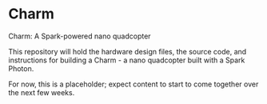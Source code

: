 Charm
=====

Charm: A Spark-powered nano quadcopter

This repository will hold the hardware design files, the source code, and instructions for building a Charm - a nano quadcopter built with a Spark Photon.

For now, this is a placeholder; expect content to start to come together over the next few weeks.
